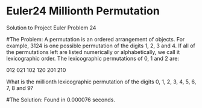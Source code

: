 Euler24 Millionth Permutation
=======

Solution to Project Euler Problem 24

#The Problem: 
A permutation is an ordered arrangement of objects. For example,
3124 is one possible permutation of the digits 1, 2, 3 and 4. If all
of the permutations left are listed numerically or alphabetically, we call
it lexicographic order. The lexicographic permutations of 0, 1 and 2 are:

012   021   102   120   201   210

What is the millionth lexicographic permutation of the
digits 0, 1, 2, 3, 4, 5, 6, 7, 8 and 9?

#The Solution:
Found in 0.000076 seconds.

